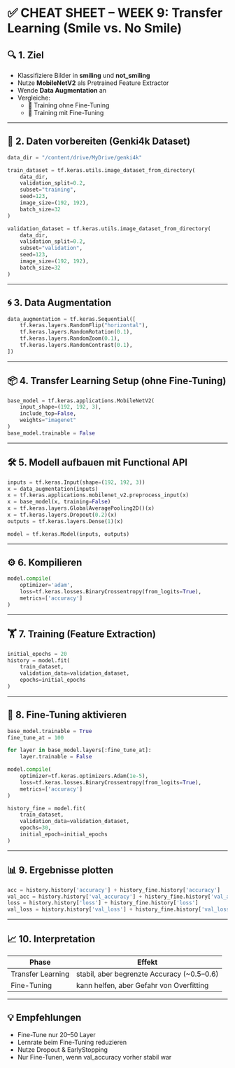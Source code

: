 
# ✅ CHEAT SHEET – WEEK 9: Transfer Learning (Smile vs. No Smile)

## 🔍 1. Ziel
- Klassifiziere Bilder in **smiling** und **not_smiling**
- Nutze **MobileNetV2** als Pretrained Feature Extractor
- Wende **Data Augmentation** an
- Vergleiche:
  - 🔸 Training ohne Fine-Tuning
  - 🔹 Training mit Fine-Tuning

---

## 🧭 2. Daten vorbereiten (Genki4k Dataset)
```python
data_dir = "/content/drive/MyDrive/genki4k"

train_dataset = tf.keras.utils.image_dataset_from_directory(
    data_dir,
    validation_split=0.2,
    subset="training",
    seed=123,
    image_size=(192, 192),
    batch_size=32
)

validation_dataset = tf.keras.utils.image_dataset_from_directory(
    data_dir,
    validation_split=0.2,
    subset="validation",
    seed=123,
    image_size=(192, 192),
    batch_size=32
)
```

---

## 🌀 3. Data Augmentation
```python
data_augmentation = tf.keras.Sequential([
    tf.keras.layers.RandomFlip("horizontal"),
    tf.keras.layers.RandomRotation(0.1),
    tf.keras.layers.RandomZoom(0.1),
    tf.keras.layers.RandomContrast(0.1),
])
```

---

## 📦 4. Transfer Learning Setup (ohne Fine-Tuning)
```python
base_model = tf.keras.applications.MobileNetV2(
    input_shape=(192, 192, 3),
    include_top=False,
    weights="imagenet"
)
base_model.trainable = False
```

---

## 🛠 5. Modell aufbauen mit Functional API
```python
inputs = tf.keras.Input(shape=(192, 192, 3))
x = data_augmentation(inputs)
x = tf.keras.applications.mobilenet_v2.preprocess_input(x)
x = base_model(x, training=False)
x = tf.keras.layers.GlobalAveragePooling2D()(x)
x = tf.keras.layers.Dropout(0.2)(x)
outputs = tf.keras.layers.Dense(1)(x)

model = tf.keras.Model(inputs, outputs)
```

---

## ⚙️ 6. Kompilieren
```python
model.compile(
    optimizer='adam',
    loss=tf.keras.losses.BinaryCrossentropy(from_logits=True),
    metrics=['accuracy']
)
```

---

## 🏋️ 7. Training (Feature Extraction)
```python
initial_epochs = 20
history = model.fit(
    train_dataset,
    validation_data=validation_dataset,
    epochs=initial_epochs
)
```

---

## 🔁 8. Fine-Tuning aktivieren
```python
base_model.trainable = True
fine_tune_at = 100

for layer in base_model.layers[:fine_tune_at]:
    layer.trainable = False

model.compile(
    optimizer=tf.keras.optimizers.Adam(1e-5),
    loss=tf.keras.losses.BinaryCrossentropy(from_logits=True),
    metrics=['accuracy']
)

history_fine = model.fit(
    train_dataset,
    validation_data=validation_dataset,
    epochs=30,
    initial_epoch=initial_epochs
)
```

---

## 📊 9. Ergebnisse plotten
```python
acc = history.history['accuracy'] + history_fine.history['accuracy']
val_acc = history.history['val_accuracy'] + history_fine.history['val_accuracy']
loss = history.history['loss'] + history_fine.history['loss']
val_loss = history.history['val_loss'] + history_fine.history['val_loss']
```

---

## 📈 10. Interpretation
| Phase              | Effekt                                        |
|--------------------|-----------------------------------------------|
| Transfer Learning  | stabil, aber begrenzte Accuracy (~0.5–0.6)    |
| Fine-Tuning        | kann helfen, aber Gefahr von Overfitting      |

---

## 💡 Empfehlungen
- Fine-Tune nur 20–50 Layer
- Lernrate beim Fine-Tuning reduzieren
- Nutze Dropout & EarlyStopping
- Nur Fine-Tunen, wenn val_accuracy vorher stabil war
